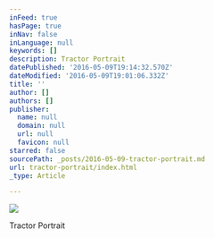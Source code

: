 ```yaml
---
inFeed: true
hasPage: true
inNav: false
inLanguage: null
keywords: []
description: Tractor Portrait
datePublished: '2016-05-09T19:14:32.570Z'
dateModified: '2016-05-09T19:01:06.332Z'
title: ''
author: []
authors: []
publisher:
  name: null
  domain: null
  url: null
  favicon: null
starred: false
sourcePath: _posts/2016-05-09-tractor-portrait.md
url: tractor-portrait/index.html
_type: Article

---
```

![](https://the-grid-user-content.s3-us-west-2.amazonaws.com/92130f95-c8b1-4902-b76c-91088e130f16.jpg)

Tractor Portrait